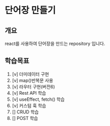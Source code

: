# 단어장 만들기 
## 개요
react를 사용하여 단어장을 만드는 repository 입니다.
## 학습목표
1. [v] 더미데이터 구현
2. [v] map()반복문 사용
3. [v] 라우터 구현(버전6)
4. [v] Rest API 학습
5. [v] useEffect, fetch() 학습
6. [v] 커스텀 훅 학습
7. [] CRUD 학습
8. [] POST 학습
